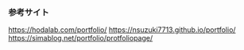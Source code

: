 ### 参考サイト

https://hodalab.com/portfolio/
https://nsuzuki7713.github.io/portfolio/
https://simablog.net/portfolio/protfoliopage/

